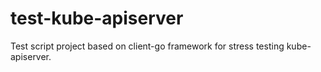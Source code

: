 # test-kube-apiserver
Test script project based on client-go framework for stress testing kube-apiserver.
